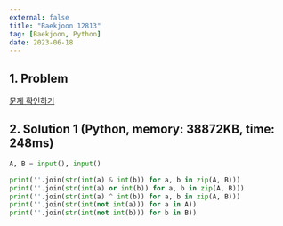 ```yaml
---
external: false
title: "Baekjoon 12813"
tag: [Baekjoon, Python]
date: 2023-06-18
---
```


## 1. Problem

[문제 확인하기](https://www.acmicpc.net/problem/12813)

## 2. Solution 1 (Python, memory: 38872KB, time: 248ms)

```python
A, B = input(), input()

print(''.join(str(int(a) & int(b)) for a, b in zip(A, B)))
print(''.join(str(int(a) or int(b)) for a, b in zip(A, B)))
print(''.join(str(int(a) ^ int(b)) for a, b in zip(A, B)))
print(''.join(str(int(not int(a))) for a in A))
print(''.join(str(int(not int(b))) for b in B))
```
